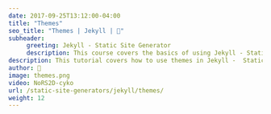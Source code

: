 ```yaml
---
date: 2017-09-25T13:12:00-04:00
title: "Themes"
seo_title: "Themes | Jekyll | 🦒"
subheader:
     greeting: Jekyll - Static Site Generator
     description: This course covers the basics of using Jekyll - Static Site Generator. Work your way through the videos/articles and I'll teach you everything you need to know to create a professional and scalable website or blog!
description: This tutorial covers how to use themes in Jekyll -  Static Site Generator.
author: 🦒
image: themes.png
video: NoRS2D-cyko
url: /static-site-generators/jekyll/themes/
weight: 12
---
```

